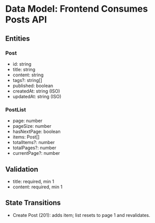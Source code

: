 # Data Model: Frontend Consumes Posts API

## Entities

### Post
- id: string
- title: string
- content: string
- tags?: string[]
- published: boolean
- createdAt: string (ISO)
- updatedAt: string (ISO)

### PostList
- page: number
- pageSize: number
- hasNextPage: boolean
- items: Post[]
- totalItems?: number
- totalPages?: number
- currentPage?: number

## Validation
- title: required, min 1
- content: required, min 1

## State Transitions
- Create Post (201): adds item; list resets to page 1 and revalidates.


